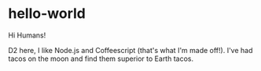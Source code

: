 # hello-world

Hi Humans!

D2 here, I like Node.js and Coffeescript (that's what I'm made off!).
I've had tacos on the moon and find them superior to Earth tacos.

